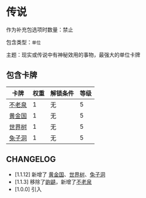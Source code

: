 # 传说

作为补充包选项时数量：禁止

包含类型：`单位`

主题：现实或传说中有神秘效用的事物，最强大的单位卡牌

## 包含卡牌

卡牌 | 权重 | 解锁条件 | 等级
--- | --- | --- | ---
[不老泉](../卡牌/不老泉.md) | 1 | 无 | 5
[黄金国](../卡牌/黄金国.md) | 1 | 无 | 5
[世界树](../卡牌/世界树.md) | 1 | 无 | 5
[兔子洞](../卡牌/兔子洞.md) | 1 | 无 | 5

## CHANGELOG

- [1.1.12] 新增了 [黄金国](../卡牌/黄金国.md)、[世界树](../卡牌/世界树.md)、[兔子洞](../卡牌/兔子洞.md)
- [1.1.3] 移除了[鼩鼱](../卡牌/鼩鼱.md)，新增了[不老泉](../卡牌/不老泉.md)
- [1.0.0] 引入

